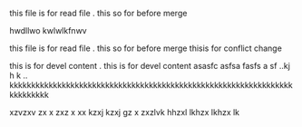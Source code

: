 
this  file is for read file . this so for before merge

hwdllwo 
kwlwlkfnwv

this  file is for read file . this so for before merge thisis for 
conflict change 

this is for devel  content . this is for devel content 
asasfc
asfsa
fasfs
a
sf
..kj h k
..
kkkkkkkkkkkkkkkkkkkkkkkkkkkkkkkkkkkkkkkkkkkkkkkkkkkkkkkkkkkkkkkkkkkkkkkkkk

xzvzxv zx x zxz  x xx  kzxj kzxj gz x
zxzlvk hhzxl lkhzx lkhzx lk
